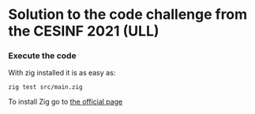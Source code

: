 # Solution to the code challenge from the CESINF 2021 (ULL)
### Execute the code
With zig installed it is as easy as:
```
zig test src/main.zig
```

To install Zig go to [the official page](https://ziglang.org/)